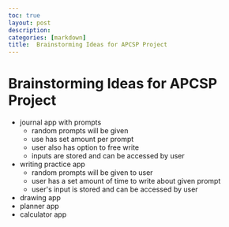 ```yaml
---
toc: true
layout: post
description:
categories: [markdown]
title:  Brainstorming Ideas for APCSP Project
---
```


# Brainstorming Ideas for APCSP Project
- journal app with prompts
    - random prompts will be given
    - use has set amount per prompt
    - user also has option to free write
    - inputs are stored and can be accessed by user
- writing practice app
    - random prompts will be given to user
    - user has a set amount of time to write about given prompt
    - user's input is stored and can be accessed by user
- drawing app
- planner app
- calculator app